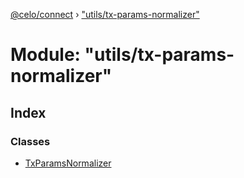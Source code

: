 [@celo/connect](../README.md) › ["utils/tx-params-normalizer"](_utils_tx_params_normalizer_.md)

# Module: "utils/tx-params-normalizer"

## Index

### Classes

* [TxParamsNormalizer](../classes/_utils_tx_params_normalizer_.txparamsnormalizer.md)
